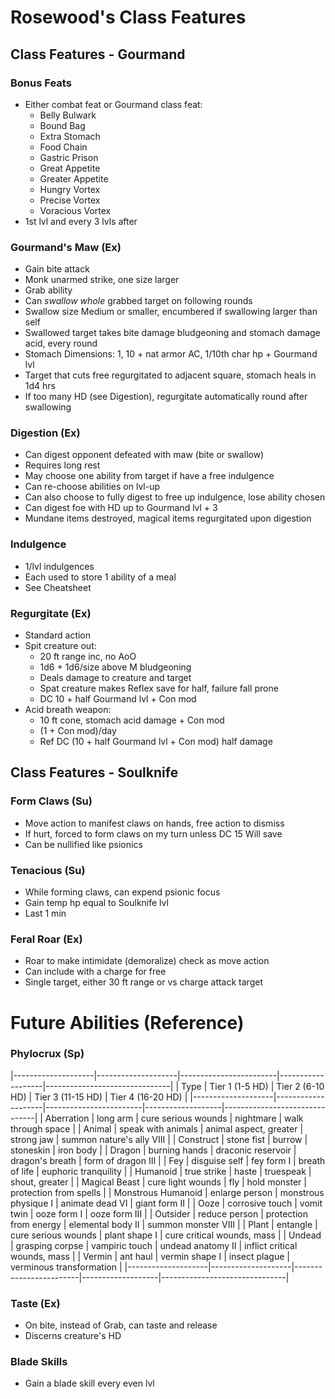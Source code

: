 # Rosewood's Class Features
## Class Features - Gourmand
### Bonus Feats
- Either combat feat or Gourmand class feat:
    - Belly Bulwark
    - Bound Bag
    - Extra Stomach
    - Food Chain
    - Gastric Prison
    - Great Appetite
    - Greater Appetite
    - Hungry Vortex
    - Precise Vortex
    - Voracious Vortex
- 1st lvl and every 3 lvls after

### Gourmand's Maw (Ex)
- Gain bite attack
- Monk unarmed strike, one size larger
- Grab ability
- Can *swallow whole* grabbed target on following rounds
- Swallow size Medium or smaller, encumbered if swallowing larger than self
- Swallowed target takes bite damage bludgeoning and stomach damage acid, every round
- Stomach Dimensions: 1, 10 + nat armor AC, 1/10th char hp + Gourmand lvl
- Target that cuts free regurgitated to adjacent square, stomach heals in 1d4 hrs
- If too many HD (see Digestion), regurgitate automatically round after swallowing

### Digestion (Ex)
- Can digest opponent defeated with maw (bite or swallow)
- Requires long rest
- May choose one ability from target if have a free indulgence
- Can re-choose abilities on lvl-up
- Can also choose to fully digest to free up indulgence, lose ability chosen
- Can digest foe with HD up to Gourmand lvl + 3
- Mundane items destroyed, magical items regurgitated upon digestion

### Indulgence
- 1/lvl indulgences
- Each used to store 1 ability of a meal
- See Cheatsheet

### Regurgitate (Ex)
- Standard action
- Spit creature out:
    - 20 ft range inc, no AoO
    - 1d6 + 1d6/size above M bludgeoning
    - Deals damage to creature and target
    - Spat creature makes Reflex save for half, failure fall prone
    - DC 10 + half Gourmand lvl + Con mod
- Acid breath weapon:
    - 10 ft cone, stomach acid damage + Con mod
    - (1 + Con mod)/day
    - Ref DC (10 + half Gourmand lvl + Con mod) half damage

## Class Features - Soulknife
### Form Claws (Su)
- Move action to manifest claws on hands, free action to dismiss
- If hurt, forced to form claws on my turn unless DC 15 Will save
- Can be nullified like psionics

### Tenacious (Su)
- While forming claws, can expend psionic focus
- Gain temp hp equal to Soulknife lvl
- Last 1 min

### Feral Roar (Ex)
- Roar to make intimidate (demoralize) check as move action
- Can include with a charge for free
- Single target, either 30 ft range or vs charge attack target


# Future Abilities (Reference)
### Phylocrux (Sp)
|--------------------|--------------------|------------------------|-------------------|-------------------------------|
| Type               | Tier 1 (1-5 HD)    | Tier 2 (6-10 HD)       | Tier 3 (11-15 HD) | Tier 4 (16-20 HD)             |
|--------------------|--------------------|------------------------|-------------------|-------------------------------|
| Aberration         | long arm           | cure serious wounds    | nightmare         | walk through space            |
| Animal             | speak with animals | animal aspect, greater | strong jaw        | summon nature's ally VIII     |
| Construct          | stone fist         | burrow                 | stoneskin         | iron body                     |
| Dragon             | burning hands      | draconic reservoir     | dragon's breath   | form of dragon III            |
| Fey                | disguise self      | fey form I             | breath of life    | euphoric tranquility          |
| Humanoid           | true strike        | haste                  | truespeak         | shout, greater                |
| Magical Beast      | cure light wounds  | fly                    | hold monster      | protection from spells        |
| Monstrous Humanoid | enlarge person     | monstrous physique I   | animate dead VI   | giant form II                 |
| Ooze               | corrosive touch    | vomit twin             | ooze form I       | ooze form III                 |
| Outsider           | reduce person      | protection from energy | elemental body II | summon monster VIII           |
| Plant              | entangle           | cure serious wounds    | plant shape I     | cure critical wounds, mass    |
| Undead             | grasping corpse    | vampiric touch         | undead anatomy II | inflict critical wounds, mass |
| Vermin             | ant haul           | vermin shape I         | insect plague     | verminous transformation      |
|--------------------|--------------------|------------------------|-------------------|-------------------------------|

### Taste (Ex)
- On bite, instead of Grab, can taste and release
- Discerns creature's HD

### Blade Skills
- Gain a blade skill every even lvl
